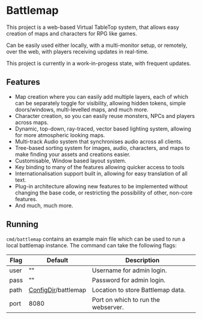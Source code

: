 # Battlemap

This project is a web-based Virtual TableTop system, that allows easy creation of maps and characters for RPG like games.

Can be easily used either locally, with a multi-monitor setup, or remotely, over the web, with players receiving updates in real-time.

This project is currently in a work-in-progess state, with frequent updates.

## Features

* Map creation where you can easily add multiple layers, each of which can be separately toggle for visibility, allowing hidden tokens, simple doors/windows, multi-levelled maps, and much more.
* Character creation, so you can easily reuse monsters, NPCs and players across maps.
* Dynamic, top-down, ray-traced, vector based lighting system, allowing for more atmospheric looking maps.
* Multi-track Audio system that synchronises audio across all clients.
* Tree-based sorting system for images, audio, characters, and maps to make finding your assets and creations easier.
* Customisable, Window based layout system.
* Key binding to many of the features allowing quicker access to tools 
* Internationalisation support built in, allowing for easy translation of all text.
* Plug-in architecture allowing new features to be implemented without changing the base code, or restricting the possibility of other, non-core features.
* And much, much more.

## Running

`cmd/battlemap` contains an example main file which can be used to run a local battlemap instance. The command can take the following flags:

|  Flag  |  Default  |  Description  |
|--------|-----------|---------------|
| user   | ""        | Username for admin login. |
| pass   | ""        | Password for admin login. |
| path   | [ConfigDir](https://pkg.go.dev/os#UserConfigDir)/battlemap | Location to store Battlemap data. |
| port   | 8080      | Port on which to run the webserver. |
